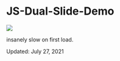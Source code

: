 # JS-Dual-Slide-Demo

<img src='tomb.gif'>

insanely slow on first load. <br>

<p>Updated: July 27, 2021</p>
